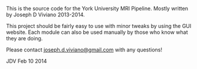 This is the source code for the York University MRI Pipeline.
Mostly written by Joseph D Viviano 2013-2014.

This project should be fairly easy to use with minor tweaks by using the
GUI website. Each module can also be used manually by those who know
what they are doing.

Please contact joseph.d.viviano@gmail.com with any questions!

JDV Feb 10 2014